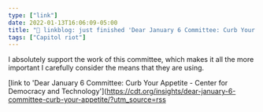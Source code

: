 ```yaml
---
type: ["link"]
date: 2022-01-13T16:06:09-05:00
title: "🔗 linkblog: just finished 'Dear January 6 Committee: Curb Your Appetite - Center for Democracy and Technology'"
tags: ["Capitol riot"]
---
```

I absolutely support the work of this committee, which makes it all the more important I carefully consider the means that they are using.
 
[link to 'Dear January 6 Committee: Curb Your Appetite - Center for Democracy and Technology'](https://cdt.org/insights/dear-january-6-committee-curb-your-appetite/?utm_source=rss
